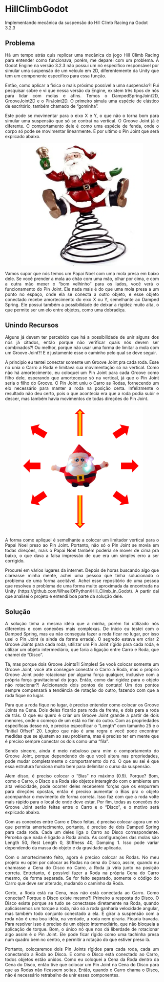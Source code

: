 # HillClimbGodot
Implementando mecânica da suspensão do Hill Climb Racing na Godot 3.2.3

## Problema
<p align="justify">
	Há um tempo atrás quis replicar uma mecânica do jogo Hill Climb Racing para entender como funcionava, porém, me deparei com um problema. 
	A Godot Engine na versão 3.2.3 não possui um nó especifico responsável por simular uma suspensão de um veículo em 2D, diferentemente da 
	Unity que tem um componente especifico para essa função. 
</p>
<p align="justify">
	Então, como aplicar a física o mais próximo possível a uma suspensão?! Fui pesquisar sobre e vi que nessa versão da Engine, existem três 
	tipos de nós para lidar com molas e afins. Temos o DampedSpringJoint2D, GrooveJoint2D e o PinJoint2D. O primeiro simula uma espécie de 
	elástico de escritório, também chamado de “gominha”. 
</p>
<p align="justify">
	Este pode se movimentar para o eixo X e Y, o que não o torna bom para simular uma suspensão que só se contrai na vertical. O Groove Joint 
	já é diferente. O comportamento dele é como uma espécie de fenda, onde o corpo só pode se movimentar linearmente. E por ultimo o Pin Joint 
	que será explicado abaixo.
</p>

<p align="center">
	<img src="https://github.com/rlcarneiro97/HillClimbGodot/blob/main/readme/2193454_1.jpg" width="400">
</p>

<p align="justify">
	Vamos supor que nós temos um Papai Noel com uma mola presa em baixo dele. Se você prender a mola ao chão com uma mão, olhar por cima, e 
	com a outra mão mexer o “bom velhinho” para os lados, você verá o funcionamento do Pin Joint. Ele nada mais é do que uma mola presa a um 
	ponto no espaço, onde ela se conecta a outro objeto, e esse objeto conectado recebe amortecimento do eixo X ou Y, semelhante ao Damped Spring. 
	Ele possui também a possibilidade de deixar a rigidez muito alta, o que permite ser um elo entre objetos, como uma dobradiça.
</p>

## Unindo Recursos
<p align="justify">
	Alguns já devem ter percebido que há a possibilidade de unir alguns dos nós já citados, então porque não verificar quais nós devem 
	ser combinados?! Ou melhor, porque não usar uma forma de limitar a mola com um Groove Joint?! E é justamente esse o caminho pelo 
	qual se deve seguir.
</p>
<p align="justify">
	A principio eu tentei conectar somente um Groove Joint pra cada roda. Esse nó unia o Carro a Roda e limitava sua movimentação só na 
	vertical. Como não há amortecimento, eu coloquei um Pin Joint para cada Groove como filho dele, esperando que amortecesse só na 
	vertical, já que o Pin Joint seria o filho do Groove. O Pin Joint uniu o Carro as Rodas, fornecendo um elo necessário para manter 
	a roda na posição certa. Infelizmente o resultado não deu certo, pois o que acontecia era que a roda podia subir e descer, mas 
	também havia movimentos de todas direções do Pin Joint. 
</p>

<p align="center">
	<img src="https://github.com/rlcarneiro97/HillClimbGodot/blob/main/readme/papai%20noel2.png" width="400">
</p>

<p align="justify">
	A forma como apliquei é semelhante a colocar um limitador vertical para o Papai Noel preso ao Pin Joint. Portanto, não só o Pin Joint 
	se movia em todas direções, mais o Papai Noel também poderia se mover de cima pra baixo, o que dava a falsa impressão de que era um 
	simples erro a ser corrigido.
</p>
<p align="justify">
	Procurei em vários lugares da internet. Depois de horas buscando algo que clareasse minha mente, achei uma pessoa que tinha solucionado 
	o problema de uma forma aceitável. Achei esse repositório de uma pessoa que resolveu o problema de uma forma muito aproximada da 
	encontrada na Unity (https://github.com/WheelOfPython/Hill_Climb_in_Godot). A partir daí que analisei o projeto e entendi boa parte 
	da solução dele.
</p>

## Solução
<p align="justify">
	A solução tinha a mesma idéia que a minha, porém foi utilizado nós diferentes e com conexões mais complexas. De inicio eu testei com o 
	Damped Spring, mas eu não conseguia fazer a roda ficar no lugar, por isso usei o Pin Joint (e ainda da forma errada). 
	O segredo estava em criar 2 Groove Joints para cada roda, utilizar um Pin Joint rígido para cada roda, e utilizar um objeto intermediário, 
	que faria a ligação entre Carro e Roda, que chamei de “Disco”. 
</p>
<p align="justify">
	Tá, mas porque dois Groove Joints?! Simples! Se você colocar somente um Groove Joint, você até consegue conectar o Carro a Roda, mas o 
	próprio Groove Joint pode rotacionar por alguma força qualquer, inclusive com a própria força gravitacional do jogo. Então, como dar 
	rigidez para o objeto não rotacionar?! Adicionando dois pontos de contato! Um dos pontos sempre compensará a tendência de rotação do 
	outro, fazendo com que a roda fique no lugar. 
</p>
<p align="justify">
	Para que a roda fique no lugar, é preciso entender como colocar os Groove Joints na Cena. Dois deles ficarão para roda da frente, e 
	dois para a roda de trás. O que eu quero é criar um Groove Joint grande a partir de dois menores, onde o começo de um está no fim do 
	outro. Com as propriedades especificas desse nó, é preciso especificar o “Length” com tamanho 25 e o “Initial Offset” 20. Lógico que 
	não é uma regra e você pode encontrar medidas que se ajustem ao seu problema, mas é preciso ter em mente que é preciso sempre conectar 
	os dois como uma “fila”.
</p>
<p align="justify">
	Sendo sincero, ainda é meio nebuloso para mim o comportamento do Groove Joint, porque dependendo do que você altera nas propriedades, 
	pode mudar completamente o comportamento do nó. O que eu sei é que essa estrutura funciona muito bem para delimitar o curso da suspensão. 
</p>
<p align="justify">
	Alem disso, é preciso colocar o “Bias” no máximo (0.9). Porque? Bom, como o Carro, o Disco e a Roda são objetos interagindo com o 
	ambiente em alta velocidade, pode ocorrer deles receberem forças que os empurrem para direções opostas, então é preciso aumentar 
	o Bias pra o objeto acompanhar o movimento de forma correta. Isso faz com que a roda volte mais rápido para o local de onde deve estar. 
	Por fim, todas as conexões do Groove Joint serão feitas entre o Carro e o “Disco”, e o motivo será explicado abaixo.
</p>
<p align="justify">
	Com as conexões entre Carro e Disco feitas, é preciso colocar agora um nó que permita amortecimento, portanto, é preciso de dois 
	Damped Spring para cada roda. Cada um deles liga o Carro ao Disco correspondente. Perceba que nada é ligado a Roda ainda. As 
	configurações das molas são Length 50, Rest Length 0, Stiffness 40, Damping 1. Isso pode variar dependendo da massa do objeto e 
	da gravidade aplicada.
</p>
<p align="justify">
	Com o amortecimento feito, agora é preciso colocar as Rodas. No meu projeto eu optei por colocar as Rodas na cena do Disco, assim, 
	quando eu chamasse a Cena do Disco no Carro, a Roda já viria junto na posição correta. Entretanto, é possível fazer a Roda na 
	própria Cena do Carro mesmo, de forma separada. Se for feito separado, somente o código do Carro que deve ser alterado, mudando o 
	caminho da Roda.
</p>
<p align="justify">
	Certo, a Roda está na Cena, mas não está conectada ao Carro. Como conectar? Porque o Disco existe mesmo?! Primeiro a resposta do Disco. 
	O Disco existe porque se tudo se conectasse diretamente na Roda, quando aplicássemos um torque a roda, não só a roda ganharia velocidade 
	angular, mas também todo conjunto conectado a ela. E girar a suspensão com a roda não é uma boa idéia, na verdade, a roda nem giraria. 
	Ficaria travada. Para resolver isso é preciso de um objeto intermediário, que não bloqueia a aplicação de torque.
	Bom, o único nó que nos dá liberdade de rotacionar algo assim é o Pin Joint. Ele pode ficar rígido como uma tachinha presa num quadro 
	bem no centro, e permitir a rotação do que estiver preso lá. 
</p>
<p align="justify">
	Portanto, colocaremos dois Pin Joints rígidos para cada roda, cada um conectando a Roda ao Disco. E como o Disco está conectado ao Carro, 
	todos objetos estão unidos. Como eu coloquei a Cena da Roda dentro da Cena do Disco, então tive que colocar um Pin Joint na Cena do Disco 
	para que as Rodas não ficassem soltas. Então, quando o Carro chama o Disco, não é necessário retrabalho de unir esses componentes.
</p>